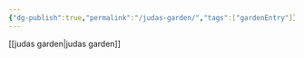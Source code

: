 ```yaml
---
{"dg-publish":true,"permalink":"/judas-garden/","tags":["gardenEntry"]}
---
```


[[judas garden\|judas garden]]